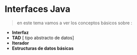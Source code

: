 # Interfaces Java 

> en este tema vamos a  ver los conceptos básicos sobre :
- **Interfaz**
- **TAD** [ tipo abstracto de datos]
- **Iterador**
- **Estructuras de datos básicas**
